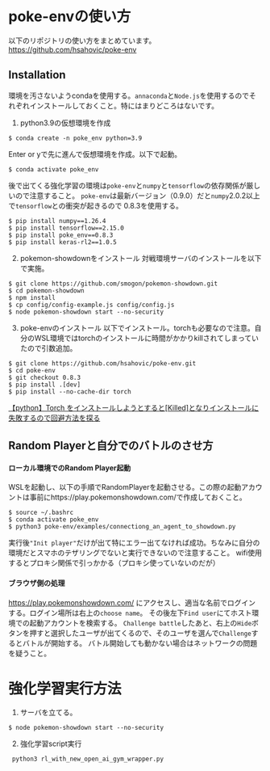 # poke-envの使い方
以下のリポジトリの使い方をまとめています。
https://github.com/hsahovic/poke-env


## Installation
環境を汚さないようcondaを使用する。`annaconda`と`Node.js`を使用するのでそれぞれインストールしておくこと。特にはまりどころはないです。

1. python3.9の仮想環境を作成
```
$ conda create -n poke_env python=3.9
```
Enter or yで先に進んで仮想環境を作成。以下で起動。
```
$ conda activate poke_env
```
後で出てくる強化学習の環境は`poke-env`と`numpy`と`tensorflow`の依存関係が厳しいので注意すること。
`poke-env`は最新バージョン（0.9.0）だと`numpy`2.0.2以上で`tensorflow`との衝突が起きるので
0.8.3を使用する。
```
$ pip install numpy==1.26.4
$ pip install tensorflow==2.15.0
$ pip install poke_env==0.8.3
$ pip install keras-rl2==1.0.5
```

2. pokemon-showdownをインストール
対戦環境サーバのインストールを以下で実施。
```
$ git clone https://github.com/smogon/pokemon-showdown.git
$ cd pokemon-showdown
$ npm install
$ cp config/config-example.js config/config.js
$ node pokemon-showdown start --no-security
```

3. poke-envのインストール
以下でインストール。torchも必要なので注意。自分のWSL環境ではtorchのインストールに時間がかかりkillされてしまっていたので引数追加。
```
$ git clone https://github.com/hsahovic/poke-env.git
$ cd poke-env
$ git checkout 0.8.3
$ pip install .[dev]
$ pip install --no-cache-dir torch

```
[【python】Torch をインストールしようとすると[Killed]となりインストールに失敗するので回避方法を探る](https://a1026302.hatenablog.com/entry/2021/01/12/150748#google_vignette)

## Random Playerと自分でのバトルのさせ方
#### ローカル環境でのRandom Player起動
WSLを起動し、以下の手順でRandomPlayerを起動させる。この際の起動アカウントは事前にhttps://play.pokemonshowdown.com/で作成しておくこと。
```
$ source ~/.bashrc
$ conda activate poke_env
$ python3 poke-env/examples/connectiong_an_agent_to_showdown.py
```

実行後`"Init player"`だけが出て特にエラー出てなければ成功。ちなみに自分の環境だとスマホのテザリングでないと実行できないので注意すること。
wifi使用するとプロキシ関係で引っかかる（プロキシ使っていないのだが）

#### ブラウザ側の処理
https://play.pokemonshowdown.com/ にアクセスし、適当な名前でログインする。ログイン場所は右上の`choose name`。
その後左下`Find user`にてホスト環境での起動アカウントを検索する。
`Challenge battle`したあと、右上の`Hide`ボタンを押すと選択したユーザが出てくるので、そのユーザを選んで`Challenge`するとバトルが開始する。
バトル開始しても動かない場合はネットワークの問題を疑うこと。

# 強化学習実行方法
1. サーバを立てる。
```
$ node pokemon-showdown start --no-security
```
2. 強化学習script実行
```
 python3 rl_with_new_open_ai_gym_wrapper.py
```